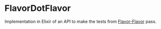 # FlavorDotFlavor

Implementation in Elixir of an API to make the tests from
[Flavor-Flavor](https://github.com/jwfriese/Flavor-Flavor)
pass.
